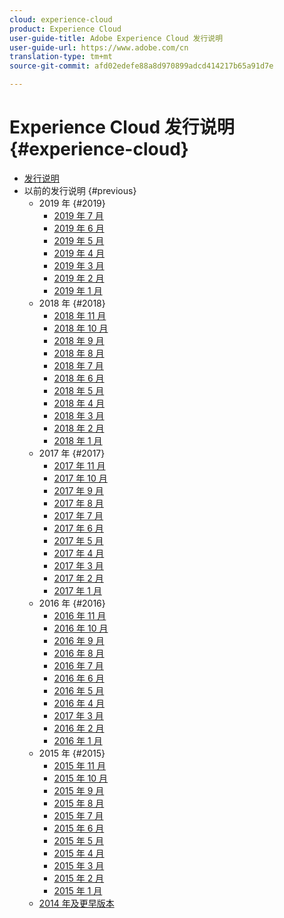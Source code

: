 ```yaml
---
cloud: experience-cloud
product: Experience Cloud
user-guide-title: Adobe Experience Cloud 发行说明
user-guide-url: https://www.adobe.com/cn
translation-type: tm+mt
source-git-commit: afd02edefe88a8d970899adcd414217b65a91d7e

---
```



# Experience Cloud 发行说明 {#experience-cloud}

+ [发行说明](current.md)
+ 以前的发行说明 {#previous}
   + 2019 年 {#2019}
      + [2019 年 7 月](c-legacy-releases/2019/07182019.md)
      + [2019 年 6 月](c-legacy-releases/2019/06132019.md)
      + [2019 年 5 月](c-legacy-releases/2019/05092019.md)
      + [2019 年 4 月](c-legacy-releases/2019/04112019.md)
      + [2019 年 3 月](c-legacy-releases/2019/03072019.md)
      + [2019 年 2 月](c-legacy-releases/2019/02072019.md)
      + [2019 年 1 月](c-legacy-releases/2019/01172019.md)
   + 2018 年 {#2018}
      + [2018 年 11 月](c-legacy-releases/2018/11012018.md)
      + [2018 年 10 月](c-legacy-releases/2018/10112018.md)
      + [2018 年 9 月](c-legacy-releases/2018/09132018.md)
      + [2018 年 8 月](c-legacy-releases/2018/08092018.md)
      + [2018 年 7 月](c-legacy-releases/2018/07192018.md)
      + [2018 年 6 月](c-legacy-releases/2018/06142018.md)
      + [2018 年 5 月](c-legacy-releases/2018/05102018.md)
      + [2018 年 4 月](c-legacy-releases/2018/04122018.md)
      + [2018 年 3 月](c-legacy-releases/2018/03082018.md)
      + [2018 年 2 月](c-legacy-releases/2018/02082018.md)
      + [2018 年 1 月](c-legacy-releases/2018/01182018.md)
   + 2017 年 {#2017}
      + [2017 年 11 月](c-legacy-releases/2017/11092017.md)
      + [2017 年 10 月](c-legacy-releases/2017/10262017.md)
      + [2017 年 9 月](c-legacy-releases/2017/09212017.md)
      + [2017 年 8 月](c-legacy-releases/2017/08172017.md)
      + [2017 年 7 月](c-legacy-releases/2017/07202017.md)
      + [2017 年 6 月](c-legacy-releases/2017/06082017.md)
      + [2017 年 5 月](c-legacy-releases/2017/05182017.md)
      + [2017 年 4 月](c-legacy-releases/2017/04202017.md)
      + [2017 年 3 月](c-legacy-releases/2017/03092017.md)
      + [2017 年 2 月](c-legacy-releases/2017/02162017.md)
      + [2017 年 1 月](c-legacy-releases/2017/01192017.md)
   + 2016 年 {#2016}
      + [2016 年 11 月](c-legacy-releases/2016/11102016.md)
      + [2016 年 10 月](c-legacy-releases/2016/10202016.md)
      + [2016 年 9 月](c-legacy-releases/2016/09152016.md)
      + [2016 年 8 月](c-legacy-releases/2016/08182016.md)
      + [2016 年 7 月](c-legacy-releases/2016/07212016.md)
      + [2016 年 6 月](c-legacy-releases/2016/06162016.md)
      + [2016 年 5 月](c-legacy-releases/2016/05192016.md)
      + [2016 年 4 月](c-legacy-releases/2016/04212016.md)
      + [2017 年 3 月](c-legacy-releases/2016/03172016.md)
      + [2016 年 2 月](c-legacy-releases/2016/02182016.md)
      + [2016 年 1 月](c-legacy-releases/2016/01212016.md)
   + 2015 年 {#2015}
      + [2015 年 11 月](c-legacy-releases/2015/11052015.md)
      + [2015 年 10 月](c-legacy-releases/2015/10152015.md)
      + [2015 年 9 月](c-legacy-releases/2015/09172015.md)
      + [2015 年 8 月](c-legacy-releases/2015/08202015.md)
      + [2015 年 7 月](c-legacy-releases/2015/07162015.md)
      + [2015 年 6 月](c-legacy-releases/2015/06182015.md)
      + [2015 年 5 月](c-legacy-releases/2015/05212015.md)
      + [2015 年 4 月](c-legacy-releases/2015/04162015.md)
      + [2015 年 3 月](c-legacy-releases/2015/03192015.md)
      + [2015 年 2 月](c-legacy-releases/2015/02192015.md)
      + [2015 年 1 月](c-legacy-releases/2015/01152015.md)
   + [2014 年及更早版本](c-legacy-releases/2014-earlier.md)
